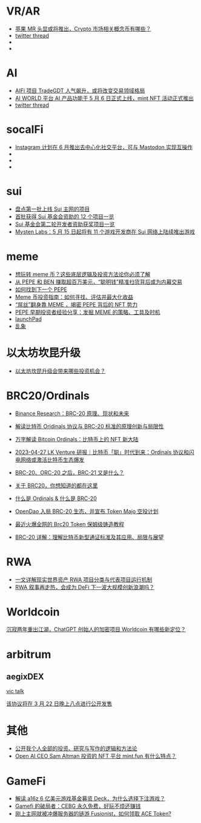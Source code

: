 # VR/AR

- [苹果 MR 头显或将推出，Crypto 市场相关概念币有哪些？](https://www.theblockbeats.info/news/37139)
- [twitter thread](https://twitter.com/zachpumpit/status/1661030688441749506)
- []()
- []()

# AI

- [AIFi 项目 TradeGDT 人气飙升，或将改变交易领域格局](https://www.theblockbeats.info/news/37308)
- [AI WORLD 平台 AI 产品功能于 5 月 6 日正式上线，mint NFT 活动正式推出](https://www.theblockbeats.info/news/36911)
- [twitter thread](https://twitter.com/CryptoHub210/status/1661069521321619458)

# socalFi

- [Instagram 计划在 6 月推出去中心化社交平台，可与 Mastodon 实现互操作](https://www.theblockbeats.info/flash/138807)
- []()
- []()
- []()

# sui

- [盘点第一批上线 Sui 主网的项目](https://www.theblockbeats.info/news/36875)
- [首批获得 Sui 基金会资助的 12 个项目一览](https://www.theblockbeats.info/news/34049?search=1)
- [Sui 基金会第二轮开发者资助获奖项目一览](https://www.theblockbeats.info/news/36840)
- [Mysten Labs：5 月 15 日起将有 11 个游戏开发商在 Sui 网络上陆续推出游戏](https://www.theblockbeats.info/flash/137224)

# meme

- [想玩转 meme 币？这些底层逻辑及投资方法论你必须了解](https://www.theblockbeats.info/news/36520)
- [从 PEPE 和 BEN 赚取超百万美元，“聪明钱”精准扫货背后或为内幕交易](https://www.panewslab.com/zh/articledetails/wmmupesz.html)
- [如何找到下一个 PEPE](https://www.theblockbeats.info/news/36910)
- [Meme 币投资指南：如何寻找、评估并最大化收益](https://www.theblockbeats.info/news/36908)
- [“屌丝”翻身靠 MEME ，揭密 PEPE 背后的 NFT 势力](https://www.techflowpost.com/article/detail_11822.html)
- [PEPE 早期投资者经验分享：发掘 MEME 的策略、工具及时机](https://www.panewslab.com/zh/articledetails/gyla3lyv.html)
- [launchPad](https://www.pinksale.finance/launchpad/0x9447209D974bcb9D8EE0F2B207a635C2Ed21F475?chain=BSC)
- [乱象](https://www.theblockbeats.info/news/36938)

# 以太坊坎昆升级

- [以太坊坎昆升级会带来哪些投资机会？](https://foresightnews.pro/article/detail/31842)

# BRC20/Ordinals

- [Binance Research：BRC-20 原理、现状和未来](https://www.theblockbeats.info/news/37130?search=1)
- [解读比特币 Oridinals 协议与 BRC-20 标准的原理创新与局限性](https://foresightnews.pro/article/detail/33462)

- [万字解读 Bitcoin Ordinals：比特币上的 NFT 新大陆](https://foresightnews.pro/article/detail/28543)

- [2023-04-27 LK Venture 研报｜比特币「聪」时代到来：Ordinals 协议和闪电网络或激活比特币生态爆发](https://www.theblockbeats.info/news/36842?search=1)

- [BRC-20、ORC-20 之后，BRC-21 又是什么？](https://www.odaily.news/post/5186935)

- [关于 BRC20，你想知道的都在这里](https://www.theblockbeats.info/news/36933?search=1)

- [什么是 Ordinals & 什么是 BRC-20](https://www.theblockbeats.info/news/36877)

- [OpenDao 入局 BRC-20 生态，并宣布 Token Majo 空投计划](https://www.theblockbeats.info/news/36877)

- [最近火爆全网的 Brc20 Token 保姆级铸造教程](https://www.theblockbeats.info/news/36848)
- [BRC-20 详解：理解比特币新型通证标准及其应用、局限与展望](https://mirror.xyz/0x421d67Be08E9B0B656763354b273f422E1527CdC/5VcND-gyMppsQQ0vAx5Gw-8iybPZnvGKvZGRnK0jv0w)

# RWA

- [一文详解现实世界资产 RWA 项目分类与代表项目运行机制](https://www.panewslab.com/zh/articledetails/hclw34al.html)
- [RWA 叙事再走热，会成为 DeFi 下一波大规模创新浪潮吗？](https://www.theblockbeats.info/news/36838)

# Worldcoin

[沉寂两年重出江湖，ChatGPT 创始人的加密项目 Worldcoin 有哪些新定位？](https://foresightnews.pro/article/detail/28791)

# arbitrum

## aegixDEX

[vic talk](https://youtu.be/MFHd9IGCErI)

[该协议将在 3 月 22 日晚上八点进行公开发售](https://twitter.com/victalk_eth/status/1638369629327486977)

# 其他

- [公开我个人全部的投资、研究与写作的逻辑和方法论](https://www.theblockbeats.info/news/34596?search=1)
- [Open AI CEO Sam Altman 投资的 NFT 平台 mint.fun 有什么特点？](https://www.theblockbeats.info/news/36457)

# GameFi

- [解读 a16z 6 亿美元游戏基金募资 Deck，为什么选择下注游戏？](https://foresightnews.pro/article/detail/33550)
- [Gamefi 的破局者：CEBG 永久免费，好玩不烦还赚钱](https://www.theblockbeats.info/news/36401)
- [刚上主网就被冲爆服务器的链游 Fusionist，如何领取 ACE Token?](https://www.theblockbeats.info/news/34156?search=1)
